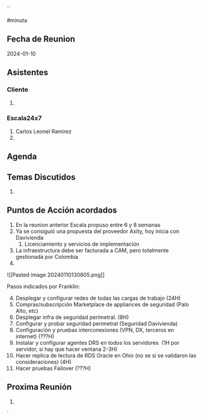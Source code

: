 ``

#minuta
## Fecha de Reunion
2024-01-10

## Asistentes

### Cliente
1. 
### Escala24x7
1. Carlos Leonel Ramírez
2. 

## Agenda

## Temas Discutidos
1. 

## Puntos de Acción acordados
1. En la reunion anterior Escala propuso entre 6 y 8 semanas
2. Ya se consiguió una propuesta del proveedor Axity, hoy inicia con Davivienda
	1. Licenciamiento y servicios de implementación
3. La infraestructura debe ser facturada a CAM, pero totalmente gestionada por Colombia
4. 

![[Pasted image 20240110130805.png]]

Pasos indicados por Franklin:

4. Desplegar y configurar redes de todas las cargas de trabajo (24H)
5. Compras/subscripción Marketplace de appliances de seguridad (Palo Alto, etc)
6. Desplegar infra de seguridad perimetral. (8H)
7. Configurar y probar seguridad perimetral (Seguridad Davivienda)
8. Configuración y pruebas interconexiones (VPN, DX, terceros en internet) (???H)
9. Instalar y configurar agentes DRS en todos los servidores  (1H por servidor, si hay que hacer ventana 2-3H)
10. Hacer replica de lectura de RDS Oracle en Ohio (no se si se validaron las consideraciones) (4H)
11. Hacer pruebas Failover (???H)


## Proxima Reunión
1.  

`